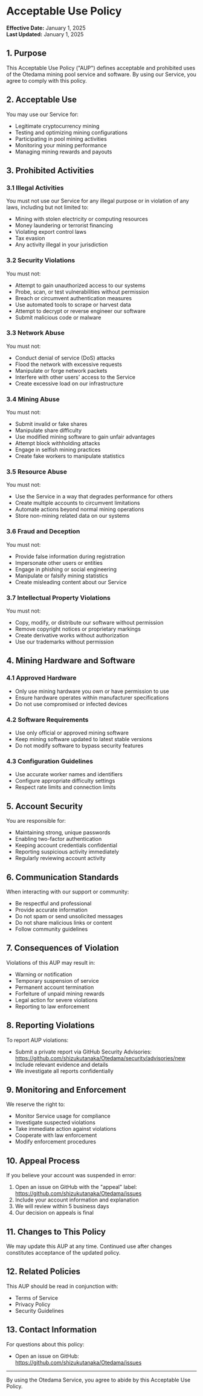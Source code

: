 # Acceptable Use Policy

**Effective Date:** January 1, 2025  
**Last Updated:** January 1, 2025

## 1. Purpose

This Acceptable Use Policy ("AUP") defines acceptable and prohibited uses of the Otedama mining pool service and software. By using our Service, you agree to comply with this policy.

## 2. Acceptable Use

You may use our Service for:
- Legitimate cryptocurrency mining
- Testing and optimizing mining configurations
- Participating in pool mining activities
- Monitoring your mining performance
- Managing mining rewards and payouts

## 3. Prohibited Activities

### 3.1 Illegal Activities
You must not use our Service for any illegal purpose or in violation of any laws, including but not limited to:
- Mining with stolen electricity or computing resources
- Money laundering or terrorist financing
- Violating export control laws
- Tax evasion
- Any activity illegal in your jurisdiction

### 3.2 Security Violations
You must not:
- Attempt to gain unauthorized access to our systems
- Probe, scan, or test vulnerabilities without permission
- Breach or circumvent authentication measures
- Use automated tools to scrape or harvest data
- Attempt to decrypt or reverse engineer our software
- Submit malicious code or malware

### 3.3 Network Abuse
You must not:
- Conduct denial of service (DoS) attacks
- Flood the network with excessive requests
- Manipulate or forge network packets
- Interfere with other users' access to the Service
- Create excessive load on our infrastructure

### 3.4 Mining Abuse
You must not:
- Submit invalid or fake shares
- Manipulate share difficulty
- Use modified mining software to gain unfair advantages
- Attempt block withholding attacks
- Engage in selfish mining practices
- Create fake workers to manipulate statistics

### 3.5 Resource Abuse
You must not:
- Use the Service in a way that degrades performance for others
- Create multiple accounts to circumvent limitations
- Automate actions beyond normal mining operations
- Store non-mining related data on our systems

### 3.6 Fraud and Deception
You must not:
- Provide false information during registration
- Impersonate other users or entities
- Engage in phishing or social engineering
- Manipulate or falsify mining statistics
- Create misleading content about our Service

### 3.7 Intellectual Property Violations
You must not:
- Copy, modify, or distribute our software without permission
- Remove copyright notices or proprietary markings
- Create derivative works without authorization
- Use our trademarks without permission

## 4. Mining Hardware and Software

### 4.1 Approved Hardware
- Only use mining hardware you own or have permission to use
- Ensure hardware operates within manufacturer specifications
- Do not use compromised or infected devices

### 4.2 Software Requirements
- Use only official or approved mining software
- Keep mining software updated to latest stable versions
- Do not modify software to bypass security features

### 4.3 Configuration Guidelines
- Use accurate worker names and identifiers
- Configure appropriate difficulty settings
- Respect rate limits and connection limits

## 5. Account Security

You are responsible for:
- Maintaining strong, unique passwords
- Enabling two-factor authentication
- Keeping account credentials confidential
- Reporting suspicious activity immediately
- Regularly reviewing account activity

## 6. Communication Standards

When interacting with our support or community:
- Be respectful and professional
- Provide accurate information
- Do not spam or send unsolicited messages
- Do not share malicious links or content
- Follow community guidelines

## 7. Consequences of Violation

Violations of this AUP may result in:
- Warning or notification
- Temporary suspension of service
- Permanent account termination
- Forfeiture of unpaid mining rewards
- Legal action for severe violations
- Reporting to law enforcement

## 8. Reporting Violations

To report AUP violations:
- Submit a private report via GitHub Security Advisories: https://github.com/shizukutanaka/Otedama/security/advisories/new
- Include relevant evidence and details
- We investigate all reports confidentially

## 9. Monitoring and Enforcement

We reserve the right to:
- Monitor Service usage for compliance
- Investigate suspected violations
- Take immediate action against violations
- Cooperate with law enforcement
- Modify enforcement procedures

## 10. Appeal Process

If you believe your account was suspended in error:
1. Open an issue on GitHub with the "appeal" label: https://github.com/shizukutanaka/Otedama/issues
2. Include your account information and explanation
3. We will review within 5 business days
4. Our decision on appeals is final

## 11. Changes to This Policy

We may update this AUP at any time. Continued use after changes constitutes acceptance of the updated policy.

## 12. Related Policies

This AUP should be read in conjunction with:
- Terms of Service
- Privacy Policy
- Security Guidelines

## 13. Contact Information

For questions about this policy:
- Open an issue on GitHub: https://github.com/shizukutanaka/Otedama/issues

---

By using the Otedama Service, you agree to abide by this Acceptable Use Policy.